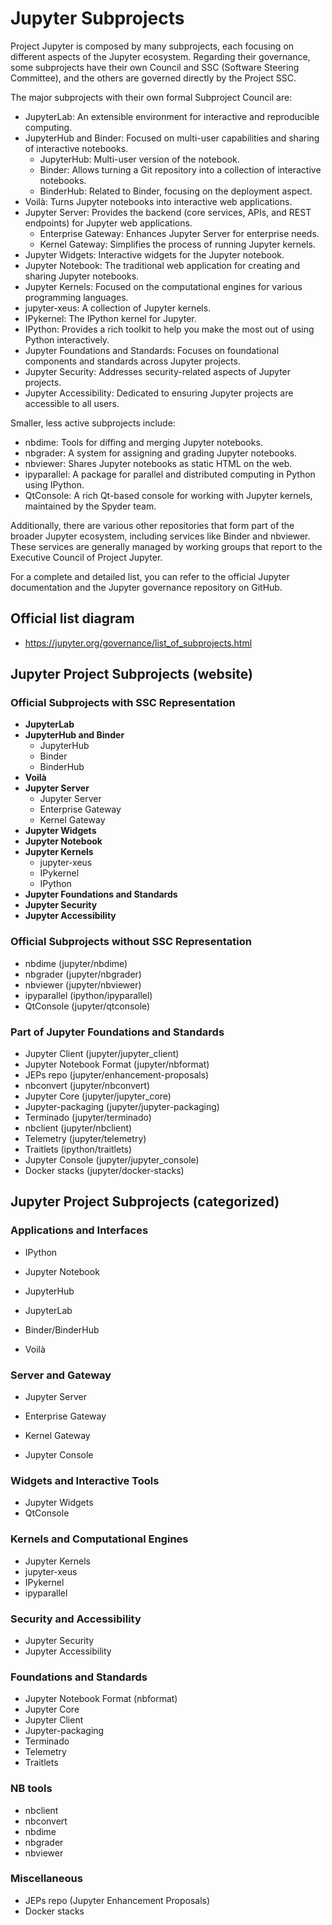 # Jupyter Subprojects

Project Jupyter is composed by many subprojects, each focusing on different aspects of the Jupyter ecosystem. 
Regarding their governance, some subprojects have their own Council and SSC (Software Steering Committee), and the others are governed directly by the Project SSC.

The major subprojects with their own formal Subproject Council are:

- JupyterLab: An extensible environment for interactive and reproducible computing.
- JupyterHub and Binder: Focused on multi-user capabilities and sharing of interactive notebooks.
  * JupyterHub: Multi-user version of the notebook.
  * Binder: Allows turning a Git repository into a collection of interactive notebooks.
  * BinderHub: Related to Binder, focusing on the deployment aspect.
- Voilà: Turns Jupyter notebooks into interactive web applications.
- Jupyter Server: Provides the backend (core services, APIs, and REST endpoints) for Jupyter web applications.
  * Enterprise Gateway: Enhances Jupyter Server for enterprise needs.
  * Kernel Gateway: Simplifies the process of running Jupyter kernels.
- Jupyter Widgets: Interactive widgets for the Jupyter notebook.
- Jupyter Notebook: The traditional web application for creating and sharing Jupyter notebooks.
- Jupyter Kernels: Focused on the computational engines for various programming languages.
- jupyter-xeus: A collection of Jupyter kernels.
- IPykernel: The IPython kernel for Jupyter.
- IPython: Provides a rich toolkit to help you make the most out of using Python interactively.
- Jupyter Foundations and Standards: Focuses on foundational components and standards across Jupyter projects.
- Jupyter Security: Addresses security-related aspects of Jupyter projects.
- Jupyter Accessibility: Dedicated to ensuring Jupyter projects are accessible to all users.

Smaller, less active subprojects include:

- nbdime: Tools for diffing and merging Jupyter notebooks.
- nbgrader: A system for assigning and grading Jupyter notebooks.
- nbviewer: Shares Jupyter notebooks as static HTML on the web.
- ipyparallel: A package for parallel and distributed computing in Python using IPython.
- QtConsole: A rich Qt-based console for working with Jupyter kernels, maintained by the Spyder team.

Additionally, there are various other repositories that form part of the broader Jupyter ecosystem, including services like Binder and nbviewer. These services are generally managed by working groups that report to the Executive Council of Project Jupyter.

For a complete and detailed list, you can refer to the official Jupyter documentation and the Jupyter governance repository on GitHub.

## Official list diagram

- https://jupyter.org/governance/list_of_subprojects.html

## Jupyter Project Subprojects (website)

### Official Subprojects with SSC Representation

- **JupyterLab**
- **JupyterHub and Binder**
  - JupyterHub
  - Binder
  - BinderHub
- **Voilà**
- **Jupyter Server**
  - Jupyter Server
  - Enterprise Gateway
  - Kernel Gateway
- **Jupyter Widgets**
- **Jupyter Notebook**
- **Jupyter Kernels**
  - jupyter-xeus
  - IPykernel
  - IPython
- **Jupyter Foundations and Standards**
- **Jupyter Security**
- **Jupyter Accessibility**

### Official Subprojects without SSC Representation

- nbdime (jupyter/nbdime)
- nbgrader (jupyter/nbgrader)
- nbviewer (jupyter/nbviewer)
- ipyparallel (ipython/ipyparallel)
- QtConsole (jupyter/qtconsole)

### Part of Jupyter Foundations and Standards

- Jupyter Client (jupyter/jupyter_client)
- Jupyter Notebook Format (jupyter/nbformat)
- JEPs repo (jupyter/enhancement-proposals)
- nbconvert (jupyter/nbconvert)
- Jupyter Core (jupyter/jupyter_core)
- Jupyter-packaging (jupyter/jupyter-packaging)
- Terminado (jupyter/terminado)
- nbclient (jupyter/nbclient)
- Telemetry (jupyter/telemetry)
- Traitlets (ipython/traitlets)
- Jupyter Console (jupyter/jupyter_console)
- Docker stacks (jupyter/docker-stacks)


## Jupyter Project Subprojects (categorized)

### Applications and Interfaces
- IPython
- Jupyter Notebook
- JupyterHub
- JupyterLab

- Binder/BinderHub
- Voilà

### Server and Gateway
- Jupyter Server
- Enterprise Gateway
- Kernel Gateway

- Jupyter Console

### Widgets and Interactive Tools
- Jupyter Widgets
- QtConsole

### Kernels and Computational Engines
- Jupyter Kernels
- jupyter-xeus
- IPykernel
- ipyparallel

### Security and Accessibility
- Jupyter Security
- Jupyter Accessibility

### Foundations and Standards
- Jupyter Notebook Format (nbformat)
- Jupyter Core
- Jupyter Client
- Jupyter-packaging
- Terminado
- Telemetry
- Traitlets

### NB tools
- nbclient
- nbconvert
- nbdime
- nbgrader
- nbviewer

### Miscellaneous
- JEPs repo (Jupyter Enhancement Proposals)
- Docker stacks
